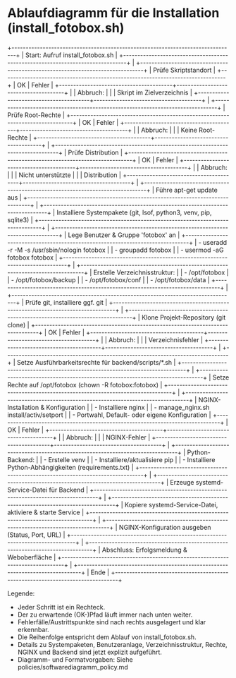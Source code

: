 # Ablaufdiagramm für die Installation (install_fotobox.sh)

<!--
Dieses Diagramm folgt der Policy für Softwarediagramme:
Siehe policies/softwarediagramm_policy.md
-->

+-------------------------------------------------------------------------------+
| Start: Aufruf install_fotobox.sh                                              |
+-------------------------------------------------------------------------------+
            |
+-------------------------------------------------------------------------------+
| Prüfe Skriptstandort                                                          |
+-------------------------------------------------------------------------------+
| OK                                     | Fehler                               |
+----------------------------------------+--------------------------------------+
|                                        | Abbruch:                             |
|                                        | Skript im Zielverzeichnis            |
+----------------------------------------+--------------------------------------+
            |
+-------------------------------------------------------------------------------+
| Prüfe Root-Rechte                                                             |
+-------------------------------------------------------------------------------+
| OK                                     | Fehler                               |
+----------------------------------------+--------------------------------------+
|                                        | Abbruch:                             |
|                                        | Keine Root-Rechte                    |
+----------------------------------------+--------------------------------------+
            |
+-------------------------------------------------------------------------------+
| Prüfe Distribution                                                            |
+-------------------------------------------------------------------------------+
| OK                                     | Fehler                               |
+----------------------------------------+--------------------------------------+
|                                        | Abbruch:                             |
|                                        | Nicht unterstützte                   |
|                                        | Distribution                         |
+----------------------------------------+--------------------------------------+
            |
+-------------------------------------------------------------------------------+
| Führe apt-get update aus                                                      |
+-------------------------------------------------------------------------------+
            |
+-------------------------------------------------------------------------------+
| Installiere Systempakete (git, lsof, python3, venv, pip, sqlite3)             |
+-------------------------------------------------------------------------------+
            |
+-------------------------------------------------------------------------------+
| Lege Benutzer & Gruppe 'fotobox' an                                           |
+-------------------------------------------------------------------------------+
| - useradd -r -M -s /usr/sbin/nologin fotobox                                  |
| - groupadd fotobox                                                            |
| - usermod -aG fotobox fotobox                                                 |
+-------------------------------------------------------------------------------+
            |
+-------------------------------------------------------------------------------+
| Erstelle Verzeichnisstruktur:                                                 |
| - /opt/fotobox                                                                |
| - /opt/fotobox/backup                                                         |
| - /opt/fotobox/conf                                                           |
| - /opt/fotobox/data                                                           |
+-------------------------------------------------------------------------------+
            |
+-------------------------------------------------------------------------------+
| Prüfe git, installiere ggf. git                                               |
+-------------------------------------------------------------------------------+
            |
+-------------------------------------------------------------------------------+
| Klone Projekt-Repository (git clone)                                          |
+-------------------------------------------------------------------------------+
| OK                                     | Fehler                               |
+----------------------------------------+--------------------------------------+
|                                        | Abbruch:                             |
|                                        | Verzeichnisfehler                    |
+----------------------------------------+--------------------------------------+
            |
+-------------------------------------------------------------------------------+
| Setze Ausführbarkeitsrechte für backend/scripts/*.sh                          |
+-------------------------------------------------------------------------------+
            |
+-------------------------------------------------------------------------------+
| Setze Rechte auf /opt/fotobox (chown -R fotobox:fotobox)                      |
+-------------------------------------------------------------------------------+
            |
+-------------------------------------------------------------------------------+
| NGINX-Installation & Konfiguration                                            |
| - Installiere nginx                                                           |
| - manage_nginx.sh install/activ/setport                                       |
| - Portwahl, Default- oder eigene Konfiguration                                |
+-------------------------------------------------------------------------------+
| OK                                     | Fehler                               |
+----------------------------------------+--------------------------------------+
|                                        | Abbruch:                             |
|                                        | NGINX-Fehler                         |
+----------------------------------------+--------------------------------------+
            |
+-------------------------------------------------------------------------------+
| Python-Backend:                                                               |
| - Erstelle venv                                                               |
| - Installiere/aktualisiere pip                                                |
| - Installiere Python-Abhängigkeiten (requirements.txt)                        |
+-------------------------------------------------------------------------------+
            |
+-------------------------------------------------------------------------------+
| Erzeuge systemd-Service-Datei für Backend                                     |
+-------------------------------------------------------------------------------+
            |
+-------------------------------------------------------------------------------+
| Kopiere systemd-Service-Datei, aktiviere & starte Service                     |
+-------------------------------------------------------------------------------+
            |
+-------------------------------------------------------------------------------+
| NGINX-Konfiguration ausgeben (Status, Port, URL)                              |
+-------------------------------------------------------------------------------+
            |
+-------------------------------------------------------------------------------+
| Abschluss: Erfolgsmeldung & Weboberfläche                                     |
+-------------------------------------------------------------------------------+
            |
+-------------------------------------------------------------------------------+
| Ende                                                                          |
+-------------------------------------------------------------------------------+

Legende:

- Jeder Schritt ist ein Rechteck.
- Der zu erwartende (OK-)Pfad läuft immer nach unten weiter.
- Fehlerfälle/Austrittspunkte sind nach rechts ausgelagert und klar erkennbar.
- Die Reihenfolge entspricht dem Ablauf von install_fotobox.sh.
- Details zu Systempaketen, Benutzeranlage, Verzeichnisstruktur, Rechte, NGINX und Backend sind jetzt explizit aufgeführt.
- Diagramm- und Formatvorgaben: Siehe policies/softwarediagramm_policy.md

